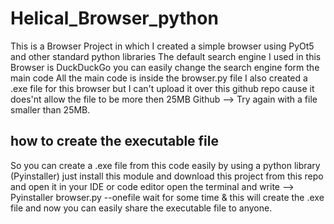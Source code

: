 # Helical_Browser_python
This is a Browser Project in which I created a simple browser using PyOt5 and other standard python libraries
The default search engine I used in this Browser is DuckDuckGo
you can easily change the search engine form the main code
All the main code is inside the browser.py file
I also created a .exe file for this browser but I can't upload it over this github repo cause
it does'nt allow the file to be more then 25MB
Github --> 
          Try again with a file smaller than 25MB.

## how to create the executable file 
So you can create a .exe file from this code easily by using a python library (Pyinstaller)
just install this module and download this project from this repo and open it in your IDE or code editor 
open the terminal and write -->
Pyinstaller browser.py --onefile
wait for some time & this will create the .exe file and now you can easily share the executable file to anyone.
